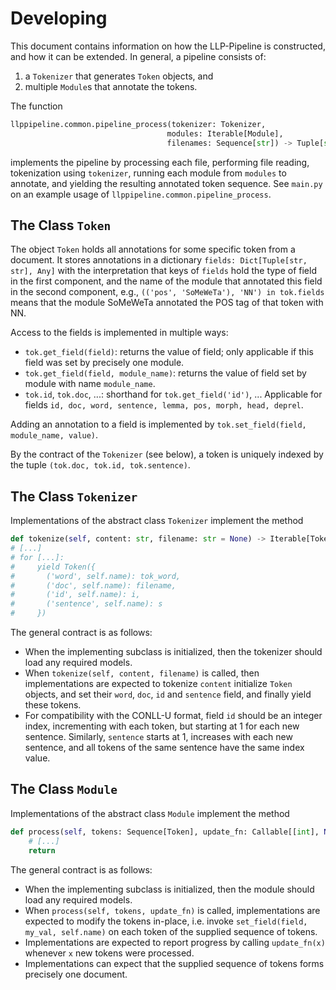 # Developing

This document contains information on how the LLP-Pipeline is constructed, and how it can be extended. In general, a
pipeline consists of:

1. a `Tokenizer` that generates `Token` objects, and
2. multiple `Module`s that annotate the tokens.

The
function
```python
llppipeline.common.pipeline_process(tokenizer: Tokenizer,
                                   modules: Iterable[Module],
                                   filenames: Sequence[str]) -> Tuple[str, Sequence[Token]]
```
implements the pipeline by processing each file, performing file reading, tokenization using `tokenizer`, running each module
from `modules` to annotate, and yielding the resulting annotated token sequence. See `main.py` on an example usage
of `llppipeline.common.pipeline_process`.

## The Class `Token`

The object `Token` holds all annotations for some specific token from a document. It stores annotations in a
dictionary `fields: Dict[Tuple[str, str], Any]` with the interpretation that keys of `fields` hold the type of field in
the first component, and the name of the module that annotated this field in the second component,
e.g., `(('pos', 'SoMeWeTa'), 'NN') in tok.fields` means that the module SoMeWeTa annotated the POS tag of that token
with NN.

Access to the fields is implemented in multiple ways:

- `tok.get_field(field)`: returns the value of field; only applicable if this field was set by precisely one module.
- `tok.get_field(field, module_name)`: returns the value of field set by module with name `module_name`.
- `tok.id`, `tok.doc`, ...: shorthand for `tok.get_field('id')`, ... Applicable for
  fields `id, doc, word, sentence, lemma, pos, morph, head, deprel`.

Adding an annotation to a field is implemented by `tok.set_field(field, module_name, value)`.

By the contract of the `Tokenizer` (see below), a token is uniquely indexed by the
tuple `(tok.doc, tok.id, tok.sentence)`.

## The Class `Tokenizer`

Implementations of the abstract class `Tokenizer` implement the method

```python
def tokenize(self, content: str, filename: str = None) -> Iterable[Token]
# [...]
# for [...]:
#     yield Token({
#       ('word', self.name): tok_word,
#       ('doc', self.name): filename,
#       ('id', self.name): i,
#       ('sentence', self.name): s
#     })
```

The general contract is as follows:

- When the implementing subclass is initialized, then the tokenizer should load any required models.
- When ``tokenize(self, content, filename)`` is called, then implementations are expected to tokenize `content`
  initialize `Token` objects, and set their `word`, `doc`, `id` and `sentence` field, and finally yield these tokens.
- For compatibility with the CONLL-U format, field `id` should be an integer index, incrementing with each token, but
  starting at 1 for each new sentence. Similarly, `sentence` starts at 1, increases with each new sentence, and all
  tokens of the same sentence have the same index value.

## The Class `Module`

Implementations of the abstract class `Module` implement the method

```python
def process(self, tokens: Sequence[Token], update_fn: Callable[[int], None], **kwargs) -> None:
    # [...]
    return
```

The general contract is as follows:

- When the implementing subclass is initialized, then the module should load any required models.
- When `process(self, tokens, update_fn)` is called, implementations are expected to modify the tokens in-place, i.e.
  invoke
  ``set_field(field, my_val, self.name)`` on each token of the supplied sequence of tokens.
- Implementations are expected to report progress by calling ``update_fn(x)`` whenever ``x`` new tokens were processed.
- Implementations can expect that the supplied sequence of tokens forms precisely one document.
